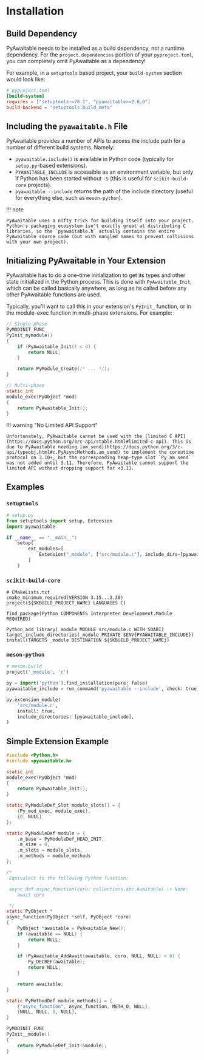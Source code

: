 # Installation

## Build Dependency

PyAwaitable needs to be installed as a build dependency, not a runtime dependency. For the `project.dependencies` portion of your `pyproject.toml`, you can completely omit PyAwaitable as a dependency!

For example, in a `setuptools` based project, your `build-system` section would look like:

```toml
# pyproject.toml
[build-system]
requires = ["setuptools~=78.1", "pyawaitable>=2.0.0"]
build-backend = "setuptools.build_meta"
```

## Including the `pyawaitable.h` File

PyAwaitable provides a number of APIs to access the include path for a number of different build systems. Namely:

-   `pyawaitable.include()` is available in Python code (typically for `setup.py`-based extensions).
-   `PYAWAITABLE_INCLUDE` is accessible as an environment variable, but only if Python has been started without `-S` (this is useful for `scikit-build-core` projects).
-   `pyawaitable --include` returns the path of the include directory (useful for everything else, such as `meson-python`).

!!! note

    PyAwaitable uses a nifty trick for building itself into your project. Python's packaging ecosystem isn't exactly great at distributing C libraries, so the `pyawaitable.h` actually contains the entire PyAwaitable source code (but with mangled names to prevent collisions with your own project).

## Initializing PyAwaitable in Your Extension

PyAwaitable has to do a one-time initialization to get its types and other state initialized in the Python process. This is done with `PyAwaitable_Init`, which can be called basically anywhere, as long as its called before any other PyAwaitable functions are used.

Typically, you'll want to call this in your extension's `PyInit_` function, or in the module-exec function in multi-phase extensions. For example:

```c
// Single-phase
PyMODINIT_FUNC
PyInit_mymodule()
{
    if (PyAwaitable_Init() < 0) {
        return NULL;
    }

    return PyModule_Create(/* ... */);
}
```

```c
// Multi-phase
static int
module_exec(PyObject *mod)
{
    return PyAwaitable_Init();
}
```

!!! warning "No Limited API Support"

    Unfortunately, PyAwaitable cannot be used with the [limited C API](https://docs.python.org/3/c-api/stable.html#limited-c-api). This is due to PyAwaitable needing [am_send](https://docs.python.org/3/c-api/typeobj.html#c.PyAsyncMethods.am_send) to implement the coroutine protocol on 3.10+, but the corresponding heap-type slot `Py_am_send` was not added until 3.11. Therefore, PyAwaitable cannot support the limited API without dropping support for <3.11.

## Examples

### `setuptools`

```py
# setup.py
from setuptools import setup, Extension
import pyawaitable

if __name__ == "__main__":
    setup(
        ext_modules=[
            Extension("_module", ["src/module.c"], include_dirs=[pyawaitable.include()])
        ]
    )
```

### `scikit-build-core`

```t
# CMakeLists.txt
cmake_minimum_required(VERSION 3.15...3.30)
project(${SKBUILD_PROJECT_NAME} LANGUAGES C)

find_package(Python COMPONENTS Interpreter Development.Module REQUIRED)

Python_add_library(_module MODULE src/module.c WITH_SOABI)
target_include_directories(_module PRIVATE $ENV{PYAWAITABLE_INCLUDE})
install(TARGETS _module DESTINATION ${SKBUILD_PROJECT_NAME})
```

### `meson-python`

```py
# meson.build
project('_module', 'c')

py = import('python').find_installation(pure: false)
pyawaitable_include = run_command('pyawaitable --include', check: true).stdout().strip()

py.extension_module(
    'src/module.c',
    install: true,
    include_directories: [pyawaitable_include],
)
```

## Simple Extension Example

```c
#include <Python.h>
#include <pyawaitable.h>

static int
module_exec(PyObject *mod)
{
    return PyAwaitable_Init();
}

static PyModuleDef_Slot module_slots[] = {
    {Py_mod_exec, module_exec},
    {0, NULL}
};

static PyModuleDef module = {
    .m_base = PyModuleDef_HEAD_INIT,
    .m_size = 0,
    .m_slots = module_slots,
    .m_methods = module_methods
};

/*
 Equivalent to the following Python function:

 async def async_function(coro: collections.abc.Awaitable) -> None:
    await coro

 */
static PyObject *
async_function(PyObject *self, PyObject *coro)
{
    PyObject *awaitable = PyAwaitable_New();
    if (awaitable == NULL) {
        return NULL;
    }

    if (PyAwaitable_AddAwait(awaitable, coro, NULL, NULL) < 0) {
        Py_DECREF(awaitable);
        return NULL;
    }

    return awaitable;
}

static PyMethodDef module_methods[] = {
    {"async_function", async_function, METH_O, NULL},
    {NULL, NULL, 0, NULL},
}

PyMODINIT_FUNC
PyInit__module()
{
    return PyModuleDef_Init(&module);
}
```
